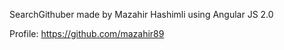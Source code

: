 SearchGithuber made by Mazahir Hashimli using Angular JS 2.0

Profile: https://github.com/mazahir89
